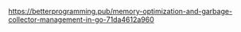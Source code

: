 https://betterprogramming.pub/memory-optimization-and-garbage-collector-management-in-go-71da4612a960
